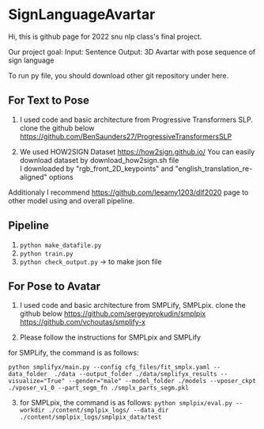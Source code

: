 # SignLanguageAvartar

Hi, this is github page for 2022 snu nlp class's final project.

Our project goal:
Input: Sentence
Output: 3D Avartar with pose sequence of sign language

To run py file, you should download other git repository under here.
## For Text to Pose
1. I used code and basic architecture from Progressive Transformers SLP.
  clone the github below
  https://github.com/BenSaunders27/ProgressiveTransformersSLP

2. We used HOW2SIGN Dataset 
  https://how2sign.github.io/
  You can easily download dataset by download_how2sign.sh file  
  I downloaded by "rgb_front_2D_keypoints" and "english_translation_re-aligned" options


Additionaly I recommend https://github.com/leeamy1203/dlf2020 page to other model using and overall pipeline.


## Pipeline
1. ``` python make_datafile.py ```
2. ``` python train.py ```
3. ``` python check_output.py ``` -> to make json file

## For Pose to Avatar
1. I used code and basic architecture from SMPLify, SMPLpix.
  clone the github below
  https://github.com/sergeyprokudin/smplpix
  https://github.com/vchoutas/smplify-x

2. Please follow the instructions for SMPLpix and SMPLify

  for SMPLify, the command is as follows:

  ``` python smplifyx/main.py --config cfg_files/fit_smplx.yaml --data_folder  ./data --output_folder ./data/smplifyx_results --visualize="True" --gender="male" --model_folder ./models --vposer_ckpt ./vposer_v1_0 --part_segm_fn ./smplx_parts_segm.pkl ```
  
3. for SMPLpix, the command is as follows:
    ```python smplpix/eval.py --workdir ./content/smplpix_logs/ --data_dir ./content/smplpix_logs/smplpix_data/test```